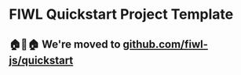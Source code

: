 # FIWL Quickstart Project Template

## 🏠🚚🏠 We're moved to [github.com/fiwl-js/quickstart](https://github.com/fiwl-js/quickstart)
